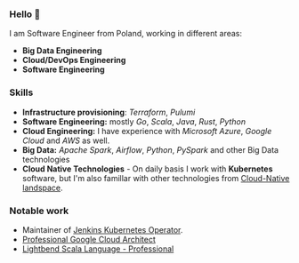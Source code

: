 ### Hello 👋

I am Software Engineer from Poland, working in different areas:

* **Big Data Engineering**
* **Cloud/DevOps Engineering**
* **Software Engineering**

### Skills
* **Infrastructure provisioning**: *Terraform*, *Pulumi*
* **Software Engineering:** mostly *Go*, *Scala*, *Java*, *Rust*, *Python*
* **Cloud Engineering:** I have experience with *Microsoft Azure*, *Google Cloud* and *AWS* as well.
* **Big Data:** *Apache Spark*, *Airflow*, *Python*, *PySpark* and other Big Data technologies
* **Cloud Native Technologies** - On daily basis I work with **Kubernetes** software, but I'm also famillar with other technologies from [Cloud-Native landspace](https://landscape.cncf.io/).

### Notable work
* Maintainer of [Jenkins Kubernetes Operator](https://github.com/jenkinsci/kubernetes-operator).
* [Professional Google Cloud Architect](https://www.credential.net/2cbd2f68-5695-4d76-9017-7e77a0509d2d)
* [Lightbend Scala Language - Professional](https://academy.lightbend.com/certificates/4efbcfa9949d49f6800d2714b9dd72cf)

